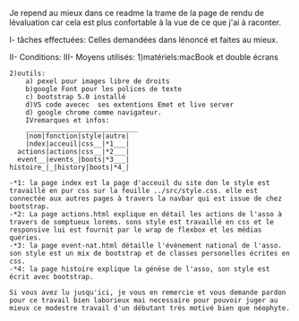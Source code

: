 Je repend au mieux dans ce readme la trame de la page de rendu de lévaluation car cela est plus confortable à la vue de ce que j'ai à raconter.

I- tâches effectuées:
Celles demandées dans lénoncé et faites au mieux.

II- Conditions:
III- Moyens utilisés:
    1)matériels:macBook et double écrans
       
    2)outils:
        a) pexel pour images libre de droits
        b)google Font pour les polices de texte
        c) bootstrap 5.0 installé
        d)VS code avecec  ses extentions Emet et live server
        d) google chrome comme navigateur.
        IVremarques et infos:
        ____________________________
        |nom|fonction|style|autre|
        |ndex|acceuil|css__|*1___|
      actions|actions|css__|*2___|
      event__|events_|boots|*3___|
    histoire_|_|history|boots|*4_|

    -*1: la page index est la page d'acceuil du site don le style est travaillé en pur css sur la feuille ../src/style.css. elle est connectée aux autres pages à travers la navbar qui est issue de chez bootstrap.
    -*2: La page actions.html explique en détail les actions de l'asso à travers de somptueux lorems. sons style est travaillé en css et le responsive lui est fournit par le wrap de flexbox et les médias quéries.
    -*3: la page event-nat.html détaille l'évènement national de l'asso. son style est un mix de bootstrap et de classes personelles écrites en css.
    -*4: la page histoire explique la génèse de l'asso, son style est écrit avec bootstrap.

    Si vous avez lu jusqu'ici, je vous en remercie et vous demande pardon pour ce travail bien laborieux mai necessaire pour pouvoir juger au mieux ce modestre travail d'un débutant très motivé bien que néophyte.

